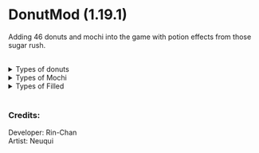 # DonutMod (1.19.1)
Adding 46 donuts and mochi into the game with potion effects from those sugar rush.<br>

<br>

<details>
<summary>Types of donuts</summary>
- Simple Donut (No Effect)<br>
- Glazed Simple Donut (Swiftness)<br>
- Red Donut (Fire Resistance)<br>
- Glazed Red Donut (Fire Resistance)<br>
- Purple Donut (Night Vision)<br>
- Glazed Purple Donut (Night Vision)<br>
- Brown Donut (Mining Haste)<br>
- Glazed Brown Donut (Mining Haste)<br>
- Smore Donut (Water Breathing)<br>
- Easter Donut (Jump Boost)<br>
- Matcha Donut (Strength)<br>
- Cookie Donut (Absorption)<br>
- Spooky Donut (Invisibility)<br>
- White Sprinkles Donut (Swiftness)<br>
- Red Velvet Donut (Fire Resistance)<br>
- MeM Sprinkle Donut (Strength)<br>
- Ube Frosting Donut (Water Breathing)<br>
- Xmas Donut (Glowing)<br>
- Cookie Cream Donut (Absorption)<br>
- Chocolate Frosting Donut (Resistance)<br>
- Cream Frosting Donut (Absorption)<br>
- Mint Donut (Strength)<br>
- Orange Chocolate Donut (Resistance)<br>
- Strawberry Donut (Regeneration)<br>
- Sprinkle Chocolate Donut (Resistance)<br>
</details>

<details>
<summary>Types of Mochi</summary>
- Simple Mochi (No Effect)<br>
- Glazed Simple Mochi (Swiftness)<br>
- Red Mochi (Fire Resistance)<br>
- Glazed Red Mochi (Fire Resistance)<br>
- Purple Mochi (Night Vision)<br>
- Glazed Purple Mochi (Night Vision)<br>
- Brown Mochi (Mining Haste)<br>
- Glazed Brown Mochi (Mining Haste)<br>
- Strawberry Mochi (Regeneration)<br>
- Spooky Mochi (Invisibility)<br>
- Orange Chocolate Mochi (Resistance)<br>
- Kinder Mochi (Water Breathing)<br>
- Red Velvet Mochi (Fire Resistance)<br>
- Sesame Mochi (Water Breathing)<br>
- Ube Mochi (Water Breathing)<br>
- Matcha Mochi (Strength)<br>
</details>

<details>
<summary>Types of Filled</summary>
- Simple Filled (No Effect)<br>
- Glazed Simple Filled (Swiftness)<br>
- Chocolate Filled (Resistance)<br>
- Strawberry Filled (Regeneration)<br>
- Kinder Filled (Water Breathing)<br>
</details>

<br>

### Credits:
Developer: Rin-Chan<br>
Artist: Neuqui
